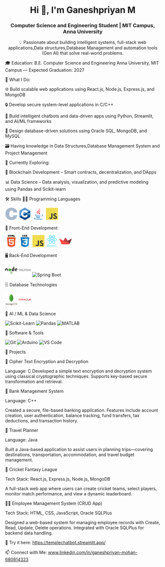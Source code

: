 <h1 align="center">Hi 👋, I'm Ganeshpriyan M</h1> <h3 align="center">Computer Science and Engineering Student | MIT Campus, Anna University</h3> <p align="center"> 💡 Passionate about building intelligent systems, full-stack web applications,Data structures,Database Management and automation tools     (Gen AI) that solve real-world problems. </p>
🎓 Education:
B.E. Computer Science and Engineering
Anna University, MIT Campus — Expected Graduation: 2027

🚀 What I Do:

🌐 Build scalable web applications using React.js, Node.js, Express.js, and MongoDB

🔒 Develop secure system-level applications in C/C++

🤖 Build intelligent chatbots and data-driven apps using Python, Streamlit, and AI/ML frameworks

💼 Design database-driven solutions using Oracle SQL, MongoDB, and MySQL

🗃️ Having knowledge in Data Structures,Database Management System and Project Management

📌 Currently Exploring:

🔗 Blockchain Development – Smart contracts, decentralization, and DApps

📊 Data Science – Data analysis, visualization, and predictive modeling using Pandas and Scikit-learn


🛠️ Skills
👨‍💻 Programming Languages
<p align="left"> <img src="https://raw.githubusercontent.com/devicons/devicon/master/icons/c/c-original.svg" alt="C" width="40" height="40"/> <img src="https://raw.githubusercontent.com/devicons/devicon/master/icons/cplusplus/cplusplus-original.svg" alt="C++" width="40" height="40"/> <img src="https://raw.githubusercontent.com/devicons/devicon/master/icons/java/java-original.svg" alt="Java" width="40" height="40"/> <img src="https://raw.githubusercontent.com/devicons/devicon/master/icons/javascript/javascript-original.svg" alt="JavaScript" width="40" height="40"/> </p>
🎨 Front-End Development
<p align="left"> <img src="https://raw.githubusercontent.com/devicons/devicon/master/icons/html5/html5-original-wordmark.svg" alt="HTML5" width="40" height="40"/> <img src="https://raw.githubusercontent.com/devicons/devicon/master/icons/css3/css3-original-wordmark.svg" alt="CSS3" width="40" height="40"/> <img src="https://raw.githubusercontent.com/devicons/devicon/master/icons/javascript/javascript-original.svg" alt="JavaScript" width="40" height="40"/> <img src="https://raw.githubusercontent.com/devicons/devicon/master/icons/react/react-original-wordmark.svg" alt="React" width="40" height="40"/> <img src="https://raw.githubusercontent.com/devicons/devicon/master/icons/streamlit/streamlit-original.svg" alt="Streamlit" width="40" height="40"/> </p>
🖥️ Back-End Development
<p align="left"> <img src="https://raw.githubusercontent.com/devicons/devicon/master/icons/nodejs/nodejs-original-wordmark.svg" alt="Node.js" width="40" height="40"/> <img src="https://raw.githubusercontent.com/devicons/devicon/master/icons/express/express-original-wordmark.svg" alt="Express.js" width="40" height="40"/> <img src="https://www.vectorlogo.zone/logos/springio/springio-icon.svg" alt="Spring Boot" width="40" height="40"/> </p>
🗄️ Database Technologies
<p align="left"> <img src="https://raw.githubusercontent.com/devicons/devicon/master/icons/mongodb/mongodb-original-wordmark.svg" alt="MongoDB" width="40" height="40"/> <img src="https://raw.githubusercontent.com/devicons/devicon/master/icons/oracle/oracle-original.svg" alt="Oracle SQL" width="40" height="40"/> 
  
🤖 AI / ML & Data Science
<p align="left"> <img src="https://upload.wikimedia.org/wikipedia/commons/0/05/Scikit_learn_logo_small.svg" alt="Scikit-Learn" width="40" height="40"/> <img src="https://pandas.pydata.org/static/img/pandas_mark.svg" alt="Pandas" width="40" height="40"/> <img src="https://upload.wikimedia.org/wikipedia/commons/2/21/Matlab_Logo.png" alt="MATLAB" width="40" height="40"/> </p>
🧰 Software & Tools
<p align="left"> <img src="https://www.vectorlogo.zone/logos/git-scm/git-scm-icon.svg" alt="Git" width="40" height="40"/> <img src="https://cdn.worldvectorlogo.com/logos/arduino-1.svg" alt="Arduino" width="40" height="40"/> <img src="https://cdn.jsdelivr.net/gh/devicons/devicon/icons/vscode/vscode-original.svg" alt="VS Code" width="40" height="40"/> </p>

🧠 Projects

🔐 Cipher Text Encryption and Decryption

Language: C
Developed a simple text encryption and decryption system using classical cryptographic techniques. Supports key-based secure transformation and retrieval.

🏦 Bank Management System

Language: C++

Created a secure, file-based banking application. Features include account creation, user authentication, balance tracking, fund transfers, tax deductions, and transaction history.

🧳 Travel Planner

Language: Java

Built a Java-based application to assist users in planning trips—covering destinations, transportation, accommodation, and travel budget management.

🏏 Cricket Fantasy League

Tech Stack: React.js, Express.js, Node.js, MongoDB

A full-stack web app where users can create cricket teams, select players, monitor match performance, and view a dynamic leaderboard.

👨‍💼 Employee Management System (CRUD App)

Tech Stack: HTML, CSS, JavaScript, Oracle SQLPlus

Designed a web-based system for managing employee records with Create, Read, Update, Delete operations. Integrated with Oracle SQLPlus for backend data handling.


🔗 Try it here: https://templechatbot.streamlit.app/

📫 Connect with Me:
www.linkedin.com/in/ganeshpriyan-mohan-680814323
